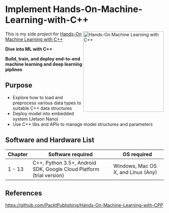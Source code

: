# Implement Hands-On-Machine-Learning-with-C++


<a href="https://www.packtpub.com/data/hands-on-machine-learning-with-c?utm_source=github&utm_medium=repository&utm_campaign=9781789955330"><img src="https://www.packtpub.com/media/catalog/product/cache/e4d64343b1bc593f1c5348fe05efa4a6/9/7/9781789955330-original.png" alt="Hands-On Machine Learning with C++" height="256px" align="right"></a>

This is my side project for [Hands-On Machine Learning with C++](https://www.packtpub.com/data/hands-on-machine-learning-with-c?utm_source=github&utm_medium=repository&utm_campaign=9781789955330)

**Dive into ML with C++**

**Build, train, and deploy end-to-end machine learning and deep learning piplines**

## Purpose
* Explore how to load and preprocess various data types to suitable C++ data structures
* Deploy model into embedded system (Jetson Nano)
* Use C++ libs and APIs to manage model structures and parameters


## Software and Hardware List

| Chapter  | Software required                                                                    | OS required                        |
| -------- | -------------------------------------------------------------------------------------| -----------------------------------|
| 1 - 13   |   C++, Python 3.5+, Android SDK, Google Cloud Platform (trial version)                | Windows, Mac OS X, and Linux (Any) |

## References
https://github.com/PacktPublishing/Hands-On-Machine-Learning-with-CPP
